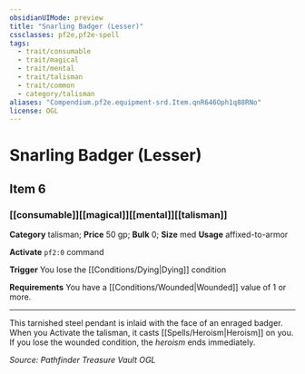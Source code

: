 ```yaml
---
obsidianUIMode: preview
title: "Snarling Badger (Lesser)"
cssclasses: pf2e,pf2e-spell
tags:
  - trait/consumable
  - trait/magical
  - trait/mental
  - trait/talisman
  - trait/common
  - category/talisman
aliases: "Compendium.pf2e.equipment-srd.Item.qnR646Oph1q88RNo"
license: OGL
---
```

# Snarling Badger (Lesser)
## Item 6
### [[consumable]][[magical]][[mental]][[talisman]]

**Category** talisman; 
**Price** 50 gp; 
**Bulk** 0; **Size** med
**Usage** affixed-to-armor

**Activate** `pf2:0` command

**Trigger** You lose the [[Conditions/Dying|Dying]] condition

**Requirements** You have a [[Conditions/Wounded|Wounded]] value of 1 or more.

* * *

This tarnished steel pendant is inlaid with the face of an enraged badger. When you Activate the talisman, it casts [[Spells/Heroism|Heroism]] on you. If you lose the wounded condition, the _heroism_ ends immediately.

*Source: Pathfinder Treasure Vault*
*OGL*
